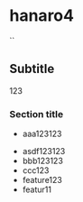# hanaro4
``
## Subtitle
123
### Section title
* aaa123123
- asdf123123
- bbb123123
- ccc123
- feature123
- featur11
